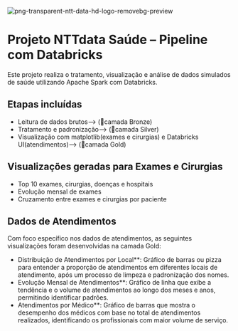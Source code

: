  ![png-transparent-ntt-data-hd-logo-removebg-preview](https://github.com/user-attachments/assets/2a3cec06-2f52-4b7b-82fa-5dba30538834)

# Projeto NTTdata Saúde – Pipeline com Databricks

Este projeto realiza o tratamento, visualização e análise de dados simulados de saúde utilizando Apache Spark com Databricks.

## Etapas incluídas
- Leitura de dados brutos--> (🥉camada Bronze)
- Tratamento e padronização--> (🥈camada Silver)
- Visualização com matplotlib(exames e cirurgias) e Databricks UI(atendimentos)--> (🥇camada Gold)

## Visualizações geradas para Exames e Cirurgias
- Top 10 exames, cirurgias, doenças e hospitais
- Evolução mensal de exames
- Cruzamento entre exames e cirurgias por paciente

## Dados de Atendimentos

Com foco específico nos dados de atendimentos, as seguintes visualizações foram desenvolvidas na camada Gold:

- Distribuição de Atendimentos por Local**: Gráfico de barras ou pizza para entender a proporção de atendimentos em diferentes locais de atendimento, após um processo de limpeza e padronização dos nomes.
- Evolução Mensal de Atendimentos**: Gráfico de linha que exibe a tendência e o volume de atendimentos ao longo dos meses e anos, permitindo identificar padrões.
- Atendimentos por Médico**: Gráfico de barras que mostra o desempenho dos médicos com base no total de atendimentos realizados, identificando os profissionais com maior volume de serviço.
